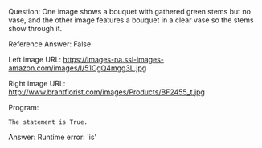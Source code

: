 Question: One image shows a bouquet with gathered green stems but no vase, and the other image features a bouquet in a clear vase so the stems show through it.

Reference Answer: False

Left image URL: https://images-na.ssl-images-amazon.com/images/I/51CgQ4mgg3L.jpg

Right image URL: http://www.brantflorist.com/images/Products/BF2455_t.jpg

Program:

```
The statement is True.
```
Answer: Runtime error: 'is'

